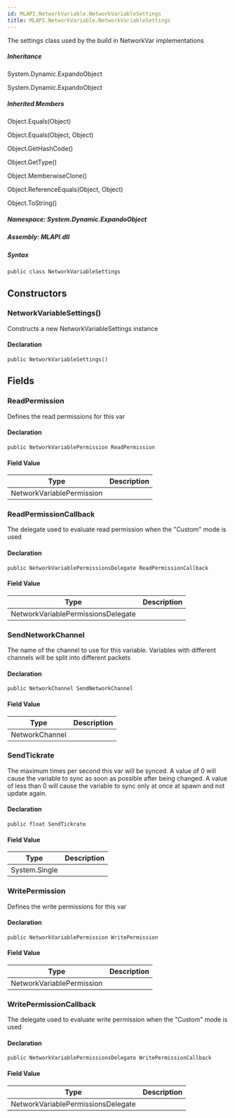 ```yaml
---  
id: MLAPI.NetworkVariable.NetworkVariableSettings  
title: MLAPI.NetworkVariable.NetworkVariableSettings
---
```


<div class="markdown level0 summary">

The settings class used by the build in NetworkVar implementations

</div>

<div class="markdown level0 conceptual">

</div>

<div class="inheritance">

##### Inheritance

<div class="level0">

System.Dynamic.ExpandoObject

</div>

<div class="level1">

System.Dynamic.ExpandoObject

</div>

</div>

<div class="inheritedMembers">

##### Inherited Members

<div>

Object.Equals(Object)

</div>

<div>

Object.Equals(Object, Object)

</div>

<div>

Object.GetHashCode()

</div>

<div>

Object.GetType()

</div>

<div>

Object.MemberwiseClone()

</div>

<div>

Object.ReferenceEquals(Object, Object)

</div>

<div>

Object.ToString()

</div>

</div>

##### **Namespace**: System.Dynamic.ExpandoObject

##### **Assembly**: MLAPI.dll

##### Syntax

    public class NetworkVariableSettings

## Constructors 

### NetworkVariableSettings()

<div class="markdown level1 summary">

Constructs a new NetworkVariableSettings instance

</div>

<div class="markdown level1 conceptual">

</div>

#### Declaration

    public NetworkVariableSettings()

## Fields

### ReadPermission

<div class="markdown level1 summary">

Defines the read permissions for this var

</div>

<div class="markdown level1 conceptual">

</div>

#### Declaration

    public NetworkVariablePermission ReadPermission

#### Field Value

| Type                      | Description |
|---------------------------|-------------|
| NetworkVariablePermission |             |

### ReadPermissionCallback

<div class="markdown level1 summary">

The delegate used to evaluate read permission when the "Custom" mode is
used

</div>

<div class="markdown level1 conceptual">

</div>

#### Declaration

    public NetworkVariablePermissionsDelegate ReadPermissionCallback

#### Field Value

| Type                               | Description |
|------------------------------------|-------------|
| NetworkVariablePermissionsDelegate |             |

### SendNetworkChannel

<div class="markdown level1 summary">

The name of the channel to use for this variable. Variables with
different channels will be split into different packets

</div>

<div class="markdown level1 conceptual">

</div>

#### Declaration

    public NetworkChannel SendNetworkChannel

#### Field Value

| Type           | Description |
|----------------|-------------|
| NetworkChannel |             |

### SendTickrate

<div class="markdown level1 summary">

The maximum times per second this var will be synced. A value of 0 will
cause the variable to sync as soon as possible after being changed. A
value of less than 0 will cause the variable to sync only at once at
spawn and not update again.

</div>

<div class="markdown level1 conceptual">

</div>

#### Declaration

    public float SendTickrate

#### Field Value

| Type          | Description |
|---------------|-------------|
| System.Single |             |

### WritePermission

<div class="markdown level1 summary">

Defines the write permissions for this var

</div>

<div class="markdown level1 conceptual">

</div>

#### Declaration

    public NetworkVariablePermission WritePermission

#### Field Value

| Type                      | Description |
|---------------------------|-------------|
| NetworkVariablePermission |             |

### WritePermissionCallback

<div class="markdown level1 summary">

The delegate used to evaluate write permission when the "Custom" mode is
used

</div>

<div class="markdown level1 conceptual">

</div>

#### Declaration

    public NetworkVariablePermissionsDelegate WritePermissionCallback

#### Field Value

| Type                               | Description |
|------------------------------------|-------------|
| NetworkVariablePermissionsDelegate |             |
